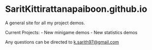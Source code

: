 # SaritKittirattanapaiboon.github.io

A general site for all my project demos.

Current Projects:
    - New minigame demos
    - New statistics demos

Any questions can be directed to k.sarith97@gmail.com